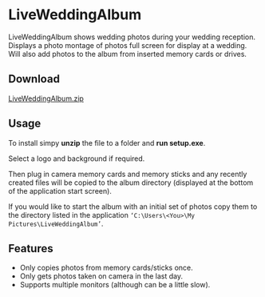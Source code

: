 # LiveWeddingAlbum

LiveWeddingAlbum shows wedding photos during your wedding reception.
Displays a photo montage of photos full screen for display at a wedding. Will also add photos to the album from inserted memory cards or drives.
## Download

[LiveWeddingAlbum.zip](/LiveWeddingAlbum.zip)

## Usage
To install simpy **unzip** the file to a folder and **run setup.exe**.

Select a logo and background if required.

Then plug in camera memory cards and memory sticks and any recently created files will be copied to the album directory (displayed at the bottom of the application start screen).

If you would like to start the album with an initial set of photos copy them to the directory listed in the application `‘C:\Users\<You>\My Pictures\LiveWeddingAlbum’`.

## Features
- Only copies photos from memory cards/sticks once.
- Only gets photos taken on camera in the last day.
- Supports multiple monitors (although can be a little slow).

